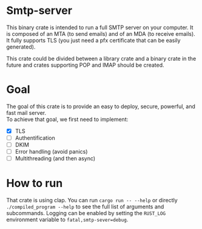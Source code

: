 # Smtp-server

This binary crate is intended to run a full SMTP server on your computer. It is composed of an MTA (to send emails) and of an MDA (to receive emails). It fully supports TLS (you just need a pfx certificate that can be easily generated).  
  
This crate could be divided between a library crate and a binary crate in the future and crates supporting POP and IMAP should be created.  

# Goal

The goal of this crate is to provide an easy to deploy, secure, powerful, and fast mail server.  
To achieve that goal, we first need to implement:  
  
- [x] TLS
- [ ] Authentification
- [ ] DKIM
- [ ] Error handling (avoid panics)
- [ ] Multithreading (and then async)

# How to run

That crate is using clap. You can run `cargo run -- --help` or directly `./compiled_program --help` to see the full list of arguments and subcommands. Logging can be enabled by setting the `RUST_LOG` environment variable to `fatal,smtp-sever=debug`.